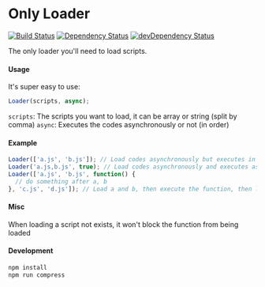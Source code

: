 Only Loader
===========

[![Build Status](https://api.travis-ci.org/inkless/only-loader.svg?branch=master)](http://travis-ci.org/inkless/only-loader)
[![Dependency Status](https://david-dm.org/inkless/only-loader.svg)](https://david-dm.org/inkless/only-loader)
[![devDependency Status](https://david-dm.org/inkless/only-loader/dev-status.svg)](https://david-dm.org/inkless/only-loader#dev-badge-embed=&info=devDependencies&view=table)

The only loader you'll need to load scripts.

#### Usage
It's super easy to use:
```javascript
Loader(scripts, async);
```
`scripts`: The scripts you want to load, it can be array or string (split by comma)
`async`: Executes the codes asynchronously or not (in order)

#### Example

```javascript
Loader(['a.js', 'b.js']); // Load codes asynchronously but executes in order
Loader('a.js,b.js', true); // Load codes asynchronously and executes as soon as possible
Loader(['a.js', 'b.js', function() {
  // do something after a, b
}, 'c.js', 'd.js']); // Load a and b, then execute the function, then load c and d
```

#### Misc
When loading a script not exists, it won't block the function from being loaded

#### Development
```bash
npm install
npm run compress
```
